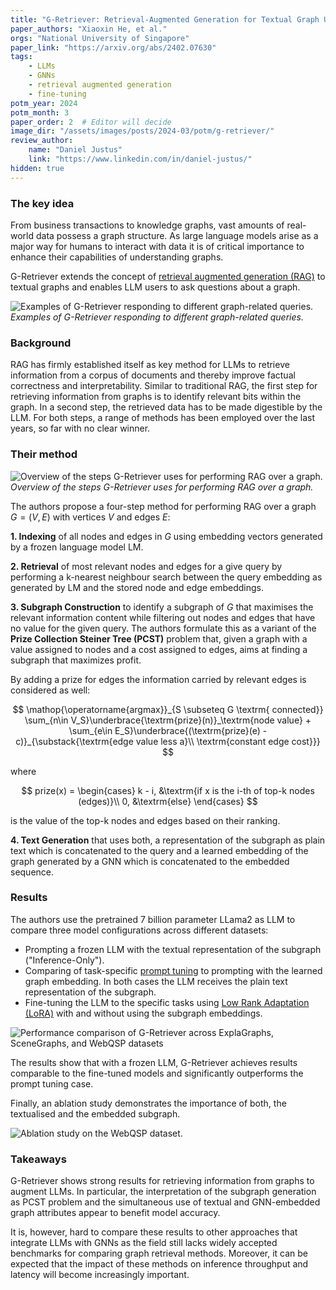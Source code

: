 ```yaml
---
title: "G-Retriever: Retrieval-Augmented Generation for Textual Graph Understanding and Question Answering"
paper_authors: "Xiaoxin He, et al."
orgs: "National University of Singapore"
paper_link: "https://arxiv.org/abs/2402.07630"
tags:
    - LLMs
    - GNNs
    - retrieval augmented generation
    - fine-tuning
potm_year: 2024
potm_month: 3
paper_order: 2  # Editor will decide
image_dir: "/assets/images/posts/2024-03/potm/g-retriever/"
review_author:
    name: "Daniel Justus"
    link: "https://www.linkedin.com/in/daniel-justus/"
hidden: true
---
```


### The key idea

From business transactions to knowledge graphs, vast amounts of real-world data possess a graph structure. As large language models arise as a major way for humans to interact with data it is of critical importance to enhance their capabilities of understanding graphs.

G-Retriever extends the concept of [retrieval augmented generation (RAG)](https://arxiv.org/abs/2005.11401) to textual graphs and enables LLM users to ask questions about a graph.

<img src="{{ page.image_dir | append: 'G-Retriever_Fig1.png' | relative_url }}" alt="Examples of G-Retriever responding to different graph-related queries.">
<figcaption><i>Examples of G-Retriever responding to different graph-related queries.</i></figcaption>

### Background

RAG has firmly established itself as key method for LLMs to retrieve information from a corpus of documents and thereby improve factual correctness and interpretability. Similar to traditional RAG, the first step for retrieving information from graphs is to identify relevant bits within the graph. In a second step, the retrieved data has to be made digestible by the LLM. For both steps, a range of methods has been employed over the last years, so far with no clear winner.

### Their method

<img src="{{ page.image_dir | append: 'G-Retriever_Fig3.png' | relative_url }}" alt="Overview of the steps G-Retriever uses for performing RAG over a graph.">
<figcaption><i>Overview of the steps G-Retriever uses for performing RAG over a graph.</i></figcaption>

The authors propose a four-step method for performing RAG over a graph $G = (V,E)$ with vertices $V$ and edges $E$:

**1. Indexing** of all nodes and edges in $G$ using embedding vectors generated by a frozen language model $\textrm{LM}$.

**2. Retrieval** of most relevant nodes and edges for a give query by performing a k-nearest neighbour search between the query embedding as generated by $\textrm{LM}$ and the stored node and edge embeddings.

**3. Subgraph Construction** to identify a subgraph of $G$ that maximises the relevant information content while filtering out nodes and edges that have no value for the given query. The authors formulate this as a variant of the **Prize Collection Steiner Tree (PCST)** problem that, given a graph with a value assigned to nodes and a cost assigned to edges, aims at finding a subgraph that maximizes profit.

By adding a prize for edges the information carried by relevant edges is considered as well:

$$
    \mathop{\operatorname{argmax}}_{S \subseteq G \textrm{ connected}} \sum_{n\in V_S}\underbrace{\textrm{prize}(n)}_\textrm{node value} + \sum_{e\in E_S}\underbrace{(\textrm{prize}(e) - c)}_{\substack{\textrm{edge value less a}\\ \textrm{constant edge cost}}}
$$

where 

$$
    prize(x) = 
    \begin{cases}
        k - i, &\textrm{if x is the i-th of top-k nodes (edges)}\\
        0, &\textrm{else}
    \end{cases}
$$

is the value of the top-k nodes and edges based on their ranking.

**4. Text Generation** that uses both, a representation of the subgraph as plain text which is concatenated to the query and a learned embedding of the graph generated by a GNN which is concatenated to the embedded sequence.


### Results

The authors use the pretrained 7 billion parameter LLama2 as LLM to compare three model configurations across different datasets:
* Prompting a frozen LLM with the textual representation of the subgraph ("Inference-Only"). 
* Comparing of task-specific [prompt tuning](https://arxiv.org/abs/2104.08691) to prompting with the learned graph embedding. In both cases the LLM receives the plain text representation of the subgraph. 
* Fine-tuning the LLM to the specific tasks using [Low Rank Adaptation (LoRA)](https://arxiv.org/abs/2106.09685) with and without using the subgraph embeddings.

<img class="constrained_img_large"  src="{{ page.image_dir | append: 'G-Retriever_Tab3.png' | relative_url }}" alt="Performance comparison of G-Retriever across ExplaGraphs, SceneGraphs, and WebQSP datasets">

The results show that with a frozen LLM, G-Retriever achieves results comparable to the fine-tuned models and significantly outperforms the prompt tuning case.

Finally, an ablation study demonstrates the importance of both, the textualised and the embedded subgraph.

<img class="constrained_img_small" src="{{ page.image_dir | append: 'G-Retriever_Tab6.png' | relative_url }}" alt="Ablation study on the WebQSP dataset.">

### Takeaways
G-Retriever shows strong results for retrieving information from graphs to augment LLMs. In particular, the interpretation of the subgraph generation as PCST problem and the simultaneous use of textual and GNN-embedded graph attributes appear to benefit model accuracy.

It is, however, hard to compare these results to other approaches that integrate LLMs with GNNs as the field still lacks widely accepted benchmarks for comparing graph retrieval methods. Moreover, it can be expected that the impact of these methods on inference throughput and latency will become increasingly important.